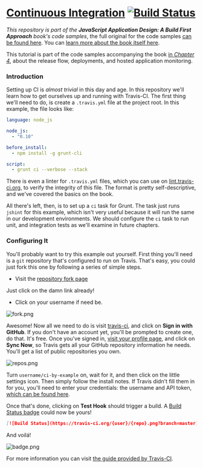 # [Continuous Integration][1] [![Build Status][2]][3]

_This repository is part of the **JavaScript Application Design: A Build First Approach** book's code samples_, the full original for the code samples [can be found here][4]. You can [learn more about the book itself here][5].

This tutorial is part of the code samples accompanying the book [in _Chapter 4_][6], about the release flow, deployments, and hosted application monitoring.

### Introduction

Setting up CI is _almost trivial_ in this day and age. In this repository we'll learn how to get ourselves up and running with Travis-CI. The first thing we'll need to do, is create a `.travis.yml` file at the project root. In this example, the file looks like:

```yml
language: node_js

node_js:
  - "0.10"

before_install:
  - npm install -g grunt-cli

script:
  - grunt ci --verbose --stack
```

There is even a linter for `.travis.yml` files, which you can use on [lint.travis-ci.org][7], to verify the integrity of this file. The format is pretty self-descriptive, and we've covered the basics on the book.

All there's left, then, is to set up a `ci` task for Grunt. The task just runs `jshint` for this example, which isn't very useful because it will run the same in our development environments. We should configure the `ci` task to run unit, and integration tests as we'll examine in future chapters.

### Configuring It

You'll probably want to try this example out yourself. First thing you'll need is a `git` repository that's configured to run on Travis. That's easy, you could just fork this one by following a series of simple steps.

- Visit the [repository fork page][8]

Just click on the damn link already!

- Click on your username if need be.

![fork.png][9]

Awesome! Now all we need to do is visit [travis-ci][10], and click on **Sign in with GitHub**. If you don't have an account yet, you'll be prompted to create one, do that. It's free. Once you've signed in, [visit your profile page][11], and click on **Sync Now**, so Travis gets all your GitHub repository information he needs. You'll get a list of public repositories you own.

![repos.png][12]

Turn `username/ci-by-example` on, wait for it, and then click on the little settings icon. Then simply follow the install notes. If Travis didn't fill them in for you, you'll need to enter your credentials: the username and API token, [which can be found here][13].

Once that's done, clicking on **Test Hook** should trigger a build. A [Build Status badge][14] could now be yours!

```markdown
[![Build Status](https://travis-ci.org/{user}/{repo}.png?branch=master)](https://travis-ci.org/{user}/{repo})
```

And voilá!

![badge.png][15]

For more information you can visit [the guide provided by Travis-CI][16].

  [1]: https://github.com/buildfirst/ci-by-example
  [2]: https://travis-ci.org/buildfirst/ci-by-example.png?branch=master
  [3]: https://travis-ci.org/buildfirst/ci-by-example
  [4]: https://github.com/bevacqua/buildfirst
  [5]: http://bevacqua.io/buildfirst "JavaScript Application Design: A Build First Approach"
  [6]: https://github.com/bevacqua/buildfirst/tree/master/ch04
  [7]: http://lint.travis-ci.org/
  [8]: https://github.com/buildfirst/ci-by-example/fork
  [9]: http://i.imgur.com/6H2aNBe.png "I clicked on @bevacqua"
  [10]: https://travis-ci.org/
  [11]: https://travis-ci.org/profile
  [12]: http://i.imgur.com/TrpD3Wu.png "Turn ci-by-example on!"
  [13]: https://travis-ci.org/profile/me/profile
  [14]: http://about.travis-ci.org/docs/user/status-images/
  [15]: http://i.imgur.com/rXPjs12.png "A Build Status badge in action"
  [16]: http://about.travis-ci.org/docs/user/languages/javascript-with-nodejs/
